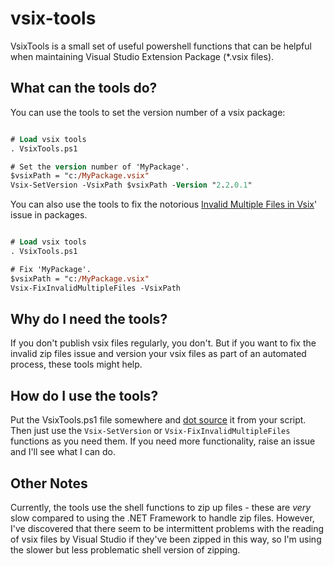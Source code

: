 vsix-tools
==========

VsixTools is a small set of useful powershell functions that can be helpful when
maintaining Visual Studio Extension Package (*.vsix files).

What can the tools do?
----------------------

You can use the tools to set the version number of a vsix package:

````ps

# Load vsix tools
. VsixTools.ps1

# Set the version number of 'MyPackage'.
$vsixPath = "c:/MyPackage.vsix"
Vsix-SetVersion -VsixPath $vsixPath -Version "2.2.0.1"

````

You can also use the tools to fix the notorious [Invalid Multiple Files in Vsix](http://stackoverflow.com/questions/9416467/invalid-multiple-zip-files-in-in-vsix)' issue in packages.

````ps

# Load vsix tools
. VsixTools.ps1

# Fix 'MyPackage'.
$vsixPath = "c:/MyPackage.vsix"
Vsix-FixInvalidMultipleFiles -VsixPath

````

Why do I need the tools?
------------------------

If you don't publish vsix files regularly, you don't. But if you want to fix the invalid zip files issue and 
version your vsix files as part of an automated process, these tools might help.

How do I use the tools?
-----------------------

Put the VsixTools.ps1 file somewhere and [dot source](http://technet.microsoft.com/en-us/library/ee176949.aspx#ECAA)
it from your script. Then just use the ``Vsix-SetVersion`` or ``Vsix-FixInvalidMultipleFiles`` functions as you need
them. If you need more functionality, raise an issue and I'll see what I can do.

Other Notes
-----------

Currently, the tools use the shell functions to zip up files - these are *very* slow compared to 
using the .NET Framework to handle zip files. However, I've discovered that there seem to be intermittent
problems with the reading of vsix files by Visual Studio if they've been zipped in this way, so I'm using
the slower but less problematic shell version of zipping.